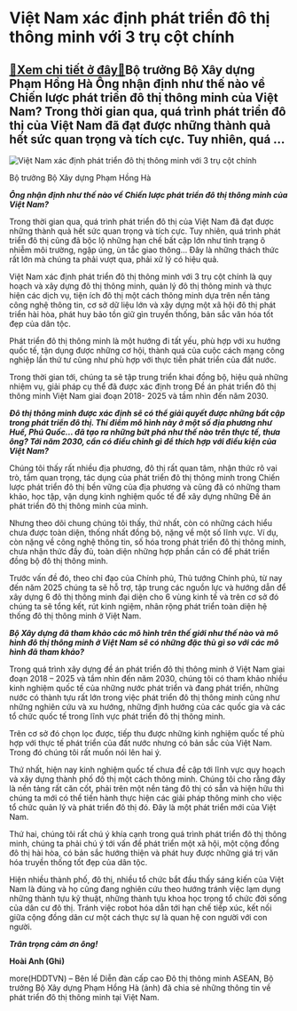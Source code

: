 Việt Nam xác định phát triển đô thị thông minh với 3 trụ cột chính
==================================================================

[:gift:Xem chi tiết ở đây:gift:](https://hddtvn.com/viet-nam-xac-dinh-phat-trien-do-thi-thong-minh-voi-3-tru-cot-chinh/)Bộ trưởng Bộ Xây dựng Phạm Hồng Hà Ông nhận định như thế nào về Chiến lược phát triển đô thị thông minh của Việt Nam? Trong thời gian qua, quá trình phát triển đô thị của Việt Nam đã đạt được những thành quả hết sức quan trọng và tích cực. Tuy nhiên, quá …
----------------------------------------------------------------------------------------------------------------------------------------------------------------------------------------------------------------------------------------------------------------





![Việt Nam xác định phát triển đô thị thông minh với 3 trụ cột chính](https://haiquanonline.com.vn/stores/news_dataimages/hienntt/102020/23/16/1827_hongha1-15902821273531471651408.jpg?rt=20201023161828 "Việt Nam xác định phát triển đô thị thông minh với 3 trụ cột chính")


Bộ trưởng Bộ Xây dựng Phạm Hồng Hà



***Ông nhận định như thế nào về Chiến lược phát triển đô thị thông minh của Việt Nam?***


Trong thời gian qua, quá trình phát triển đô thị của Việt Nam đã đạt được những thành quả hết sức quan trọng và tích cực. Tuy nhiên, quá trình phát triển đô thị cũng đã bộc lộ những hạn chế bất cập lớn như tình trạng ô nhiễm môi trường, ngập úng, ùn tắc giao thông… Đây là những thách thức rất lớn mà chúng ta phải vượt qua, phải xử lý có hiệu quả.


Việt Nam xác định phát triển đô thị thông minh với 3 trụ cột chính là quy hoạch và xây dựng đô thị thông minh, quản lý đô thị thông minh và thực hiện các dịch vụ, tiện ích đô thị một cách thông minh dựa trên nền tảng công nghệ thông tin, cơ sở dữ liệu lớn và xây dựng một xã hội đô thị phát triển hài hòa, phát huy bảo tồn giữ gìn truyền thống, bản sắc văn hóa tốt đẹp của dân tộc.


Phát triển đô thị thông minh là một hướng đi tất yếu, phù hợp với xu hướng quốc tế, tận dụng được những cơ hội, thành quá của cuộc cách mạng công nghiệp lần thứ tư cũng như phù hợp với thực tiễn phát triển của đất nước.


Trong thời gian tới, chúng ta sẽ tập trung triển khai đồng bộ, hiệu quả những nhiệm vụ, giải pháp cụ thể đã được xác định trong Đề án phát triển đô thị thông minh Việt Nam giai đoạn 2018- 2025 và tầm nhìn đến năm 2030.


***Đô thị thông minh được xác định sẽ có thể giải quyết được những bất cập trong phát triển đô thị. Thí điểm mô hình này ở một số địa phương như Huế, Phú Quốc… đã tạo ra những bứt phá như thế nào trên thực tế, thưa ông? Tới năm 2030, cần có điều chỉnh gì để thích hợp với điều kiện của Việt Nam?***


Chúng tôi thấy rất nhiều địa phương, đô thị rất quan tâm, nhận thức rõ vai trò, tầm quan trọng, tác dụng của phát triển đô thị thông minh trong Chiến lược phát triển đô thị bền vững của địa phương và cũng đã có những tham khảo, học tập, vận dụng kinh nghiệm quốc tế để xây dựng những Đề án phát triển đô thị thông minh của mình.


Nhưng theo dõi chung chúng tôi thấy, thứ nhất, còn có những cách hiểu chưa được toàn diện, thống nhất đồng bộ, nặng về một số lĩnh vực. Ví dụ, còn nặng về công nghệ thông tin, số hóa trong phát triển đô thị thông minh, chưa nhận thức đầy đủ, toàn diện những hợp phần cần có để phát triển đồng bộ đô thị thông minh.


Trước vấn đề đó, theo chỉ đạo của Chính phủ, Thủ tướng Chính phủ, từ nay đến năm 2025 chúng ta sẽ hỗ trợ, tập trung các nguồn lực và hướng dẫn để xây dựng 6 đô thị thông minh đại diện cho 6 vùng kinh tế và trên cơ sở đó chúng ta sẽ tổng kết, rút kinh ngiệm, nhân rộng phát triển toàn diện hệ thống đô thị thông minh ở Việt Nam.


***Bộ Xây dựng đã tham khảo các mô hình trên thế giới như thế nào và mô hình đô thị thông minh ở Việt Nam sẽ có những đặc thù gì so với các mô hình đã tham khảo?***


Trong quá trình xây dựng đề án phát triển đô thị thông minh ở Việt Nam giai đoạn 2018 – 2025 và tầm nhìn đến năm 2030, chúng tôi có tham khảo nhiều kinh nghiệm quốc tế của những nước phát triển và đang phát triển, những nước có thành tựu rất lớn trong việc phát triển đô thị thông minh cũng như những nghiên cứu và xu hướng, những định hướng của các quốc gia và các tổ chức quốc tế trong lĩnh vực phát triển đô thị thông minh.


Trên cơ sở đó chọn lọc được, tiếp thu được những kinh nghiệm quốc tế phù hợp với thực tế phát triển của đất nước nhưng có bản sắc của Việt Nam. Trong đó chúng tôi rất muốn nói lên hai ý.


Thứ nhất, hiện nay kinh nghiệm quốc tế chưa đề cập tới lĩnh vực quy hoạch và xây dựng thành phố đô thị một cách thông minh. Chúng tôi cho rằng đây là nền tảng rất căn cốt, phải trên một nền tảng đô thị có sẵn và hiện hữu thì chúng ta mới có thể tiến hành thực hiện các giải pháp thông minh cho việc tổ chức quản lý và phát triển đô thị đó. Đây là một phát triển mới của Việt Nam.


Thứ hai, chúng tôi rất chú ý khía cạnh trong quá trình phát triển đô thị thông minh, chúng ta phải chú ý tới vấn đề phát triển một xã hội, một cộng đồng đô thị hài hòa, có bản sắc hướng thiện và phát huy được những giá trị văn hóa truyền thống tốt đẹp của dân tộc.


Hiện nhiều thành phố, đô thị, nhiều tổ chức bắt đầu thấy sáng kiến của Việt Nam là đúng và họ cũng đang nghiên cứu theo hướng tránh việc lạm dụng những thành tựu kỹ thuật, những thành tựu khoa học trong tổ chức đời sống của dân cư đô thị. Tránh việc robot hóa dẫn tới hạn chế tiếp xúc, kết nối giữa cộng đồng dân cư một cách thực sự là quan hệ con người với con người.


***Trân trọng cảm ơn ông!***




**Hoài Anh (Ghi)**



more(HDDTVN) – Bên lề Diễn đàn cấp cao Đô thị thông minh ASEAN, Bộ trưởng Bộ Xây dựng Phạm Hồng Hà (ảnh) đã chia sẻ những thông tin về phát triển đô thị thông minh tại Việt Nam.

